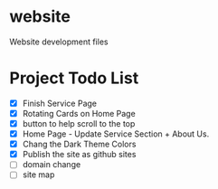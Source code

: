 # website
Website development files

# Project Todo List

- [X] Finish Service Page
- [X] Rotating Cards on Home Page
- [X] button to help scroll to the top
- [X] Home Page - Update Service Section + About Us.
- [X] Chang the Dark Theme Colors
- [X] Publish the site as github sites
- [ ] domain change
- [ ] site map
